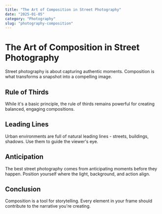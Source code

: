 ```yaml
---
title: "The Art of Composition in Street Photography"
date: "2025-01-05"
category: "Photography"
slug: "photography-composition"
---
```


# The Art of Composition in Street Photography

Street photography is about capturing authentic moments. Composition is what transforms a snapshot into a compelling image.

## Rule of Thirds

While it's a basic principle, the rule of thirds remains powerful for creating balanced, engaging compositions.

## Leading Lines

Urban environments are full of natural leading lines - streets, buildings, shadows. Use them to guide the viewer's eye.

## Anticipation

The best street photography comes from anticipating moments before they happen. Position yourself where the light, background, and action align.

## Conclusion

Composition is a tool for storytelling. Every element in your frame should contribute to the narrative you're creating.
